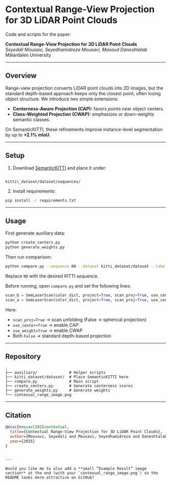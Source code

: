 # Contextual Range-View Projection for 3D LiDAR Point Clouds

Code and scripts for the paper:

**Contextual Range-View Projection for 3D LiDAR Point Clouds**  
*Seyedali Mousavi, Seyedhamidreza Mousavi, Masoud Daneshtalab*  
Mälardalen University

---

## Overview
Range-view projection converts LiDAR point clouds into 2D images, but the standard depth-based approach keeps only the closest point, often losing object structure. We introduce two simple extensions:

- **Centerness-Aware Projection (CAP):** favors points near object centers.  
- **Class-Weighted Projection (CWAP):** emphasizes or down-weights semantic classes.  

On SemanticKITTI, these refinements improve instance-level segmentation by up to **+2.1% mIoU**.

---

## Setup
1. Download [SemanticKITTI](http://www.semantic-kitti.org/) and place it under:
```

kitti\_dataset/dataset/sequences/

````
2. Install requirements:
```bash
pip install -r requirements.txt
````

---

## Usage

First generate auxiliary data:

```bash
python create_centers.py
python generate_weights.py
```

Then run comparison:

```bash
python compare.py --sequence 00 --dataset kitti_dataset/dataset --labels labels
```

Replace `00` with the desired KITTI sequence.

Before running, open `compare.py` and set the following lines:

```python
scan_b = SemLaserScan(color_dict, project=True, scan_proj=True, use_center=True, use_weight=False)
scan_a = SemLaserScan(color_dict, project=True, scan_proj=True, use_center=False, use_weight=False)
```

Here:

* `scan_proj=True` → scan unfolding (False → spherical projection)
* `use_center=True` → enable CAP
* `use_weight=True` → enable CWAP
* Both `False` → standard depth-based projection

---

## Repository

```
.
├── auxiliary/              # Helper scripts
├── kitti_dataset/dataset/  # Place SemanticKITTI here
├── compare.py              # Main script
├── create_centers.py       # Generate centerness scores
├── generate_weights.py     # Generate weights
└── contexual_range_image.png
```

---

## Citation

```bibtex
@misc{mousavi2025contextual,
  title={Contextual Range-View Projection for 3D LiDAR Point Clouds},
  author={Mousavi, Seyedali and Mousavi, Seyedhamidreza and Daneshtalab, Masoud},
  year={2025}
}
```

```

---

Would you like me to also add a **small “Example Result” image section** at the end (with your `contexual_range_image.png`) so the README looks more attractive on GitHub?
```
